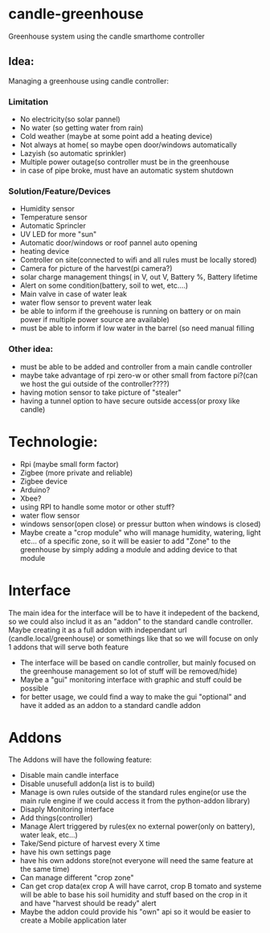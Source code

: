 # candle-greenhouse
Greenhouse system using the candle smarthome controller


## Idea:

Managing a greenhouse using candle controller:

### Limitation

- No electricity(so solar pannel)
- No water (so getting water from rain)
- Cold weather (maybe at some point add a heating device)
- Not always at home( so maybe open door/windows automatically
- Lazyish (so automatic sprinkler)
- Multiple power outage(so controller must be in the greenhouse
- in case of pipe broke, must have an automatic system shutdown


### Solution/Feature/Devices

- Humidity sensor
- Temperature sensor
- Automatic Sprincler
- UV LED for more "sun"
- Automatic door/windows or roof pannel auto opening
- heating device
- Controller on site(connected to wifi and all rules must be locally stored)
- Camera for picture of the harvest(pi camera?)
- solar charge management things( in V, out V, Battery %, Battery lifetime
- Alert on some condition(battery, soil to wet, etc....)
- Main valve in case of water leak
- water flow sensor to prevent water leak
- be able to inform if the greehouse is running on battery or on main power if multiple power source are available)
- must be able to inform if low water in the barrel (so need manual filling

### Other idea:

- must be able to be added and controller from a main candle controller
- maybe take advantage of rpi zero-w or other small from factore pi?(can we host the gui outside of the controller????)
- having motion sensor to take picture of "stealer"
- having a tunnel option to have secure outside access(or proxy like candle)

# Technologie:

- Rpi (maybe small form factor)
- Zigbee (more private and reliable)
- Zigbee device
- Arduino?
- Xbee?
- using RPI to handle some motor or other stuff?
- water flow sensor
- windows sensor(open close) or pressur button when windows is closed)
- Maybe create a "crop module" who will manage humidity, watering, light etc... of a specific zone, so it will be easier to add "Zone" to the greenhouse by simply adding a module and adding device to that module

# Interface

The main idea for the interface will be to have it indepedent of the backend, so we could also includ it as an "addon" to the standard candle controller.
Maybe creating it as a full addon with independant url (candle.local/greenhouse) or somethings like that so we will focuse on only 1 addons that will serve both feature

- The interface will be based on candle controller, but mainly focused on the greenhouse management so lot of stuff will be removed/hide)
- Maybe a "gui" monitoring interface with graphic and stuff could be possible
- for better usage, we could find a way to make the gui "optional" and have it added as an addon to a standard candle addon

# Addons

The Addons will have the following feature:
- Disable main candle interface
- Disable unusefull addon(a list is to build)
- Manage is own rules outside of the standard rules engine(or use the main rule engine if we could access it from the python-addon library)
- Disaply Monitoring interface
- Add things(controller)
- Manage Alert triggered by rules(ex no external power(only on battery), water leak, etc...)
- Take/Send picture of harvest every X time
- have his own settings page
- have his own addons store(not everyone will need the same feature at the same time)
- Can manage different "crop zone"
- Can get crop data(ex crop A will have carrot, crop B tomato and systeme will be able to base his soil humidity and stuff based on the crop in it and have "harvest should be ready" alert
- Maybe the addon could provide his "own" api so it would be easier to create a Mobile application later
